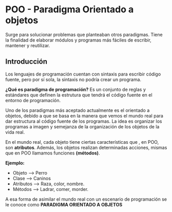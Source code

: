 # POO - Paradigma Orientado a objetos
Surge para solucionar problemas que planteaban otros paradigmas. Tiene la finalidad de elaborar módulos y programas más fáciles de escribir, mantener y reutilizar.

## Introducción
Los lenguajes de programación cuentan con sintaxis para escribir código fuente, pero por sí sola, la sintaxis no podría crear un programa.

**¿Qué es paradigma de programación?** Es un conjunto de reglas y estándares que definen la estrutura que tendrá el código fuente en el entorno de programación.

Uno de los paradigmas más aceptado actualmente es el orientado a objetos, debido a que se basa en la manera que vemos el mundo real para dar estructura al código fuente de los programas. La idea es organizar los programas a imagen y semejanza de la organización de los objetos de la vida real.

En el mundo real, cada objeto tiene ciertas características que , en POO, son **atributos**. Además, los objetos realizan determinadas acciones, mismas que en POO llamamos funciones **(métodos)**.

**Ejemplo:**

* Objeto --> Perro
* Clase --> Caninos
* Atributos --> Raza, color, nombre.
* Métodos --> Ladrar, comer, morder.

A esa forma de asimilar el mundo real con un escenario de programación se le conoce como **PARADIGMA ORIENTADO A OBJETOS**

